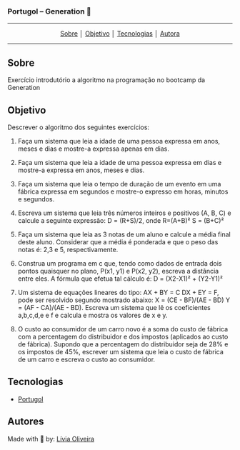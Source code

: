 ### Portugol – Generation :rocket: 
---
<p align = "center">
<a align href = "#Sobre">Sobre</a> │
<a align href = "#Objetivo">Objetivo</a> │
<a align href = "#Tecnologias">Tecnologias</a> │
<a align href = "#Autores">Autora</a>
</p>

---

## Sobre
<p> Exercício introdutório a algoritmo na programação no bootcamp da Generation <p>

## Objetivo
<p>Descrever o algoritmo dos seguintes exercícios:
  
1. Faça um sistema que leia a idade de uma pessoa expressa em anos, meses e dias e mostre-a expressa apenas em dias.

2. Faça um sistema que leia a idade de uma pessoa expressa em dias e mostre-a expressa em anos, meses e dias.

3. Faça um sistema que leia o tempo de duração de um evento em uma fábrica expressa em segundos e mostre-o expresso em horas, minutos e segundos.

4. Escreva um sistema que leia três números inteiros e positivos (A, B, C) e calcule a seguinte expressão: D = (R+S)/2, onde R=(A+B)² S = (B+C)²

5. Faça um sistema que leia as 3 notas de um aluno e calcule a média final deste aluno. Considerar que a média é ponderada e que o peso das notas é: 2,3 e 5, respectivamente.

6. Construa um programa em c que, tendo como dados de entrada dois pontos quaisquer no plano, P(x1, y1) e P(x2, y2), escreva a distância entre eles. A fórmula que efetua tal cálculo é: D = (X2-X1)² + (Y2-Y1)²

7. Um sistema de equações lineares do tipo: AX + BY = C   DX + EY = F, pode ser resolvido segundo mostrado abaixo: X = (CE - BF)/(AE - BD) Y = (AF - CA)/(AE - BD).
Escreva um sistema que lê os coeficientes a,b,c,d,e e f e calcula e mostra os valores de x e y.

8. O custo ao consumidor de um carro novo é a soma do custo de fábrica com a percentagem do distribuidor e dos impostos (aplicados ao custo de fábrica). 
Supondo que a percentagem do distribuidor seja de 28% e os impostos de 45%, escrever um sistema que leia o custo de fábrica de um carro e escreva o custo ao consumidor.</p>

## Tecnologias
- [Portugol](http://lite.acad.univali.br/portugol/)

## Autores
Made with :purple_heart: by: [Lívia Oliveira](https://www.linkedin.com/in/l%C3%ADvia-de-oliveira-almeida/) 
